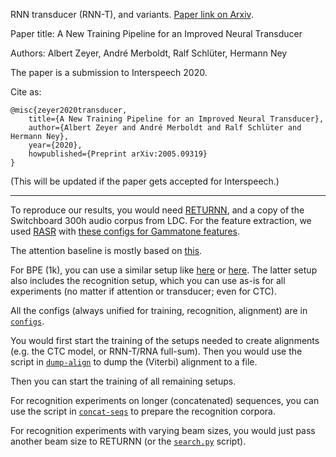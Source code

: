 RNN transducer (RNN-T), and variants.
[Paper link on Arxiv](https://arxiv.org/abs/2005.09319).

Paper title: A New Training Pipeline for an Improved Neural Transducer

Authors: Albert Zeyer, André Merboldt, Ralf Schlüter, Hermann Ney

The paper is a submission to Interspeech 2020.

Cite as:
```
@misc{zeyer2020transducer,
    title={A New Training Pipeline for an Improved Neural Transducer},
    author={Albert Zeyer and André Merboldt and Ralf Schlüter and Hermann Ney},
    year={2020},
    howpublished={Preprint arXiv:2005.09319}
}
```
(This will be updated if the paper gets accepted for Interspeech.)

---

To reproduce our results, you would need
[RETURNN](https://github.com/rwth-i6/returnn),
and a copy of the Switchboard 300h audio corpus from LDC.
For the feature extraction,
we used [RASR](https://www-i6.informatik.rwth-aachen.de/rwth-asr/)
with [these configs for Gammatone features](https://github.com/rwth-i6/returnn-experiments/tree/master/2016-lstm-paper/switchboard).

The attention baseline is mostly based on [this](https://github.com/rwth-i6/returnn-experiments/tree/master/2019-asr-e2e-trafo-vs-lstm/switchboard).

For BPE (1k), you can use a similar setup like
[here](https://github.com/rwth-i6/returnn-experiments/tree/master/2019-asr-e2e-trafo-vs-lstm/tedlium2/full-setup)
or [here](https://github.com/rwth-i6/returnn-experiments/tree/master/2018-asr-attention/librispeech/full-setup-attention).
The latter setup also includes the recognition setup,
which you can use as-is for all experiments (no matter if attention or transducer; even for CTC).

All the configs (always unified for training, recognition, alignment) are in [`configs`](configs).

You would first start the training of the setups needed to create alignments (e.g. the CTC model, or RNN-T/RNA full-sum).
Then you would use the script in [`dump-align`](dump-align)
to dump the (Viterbi) alignment to a file.

Then you can start the training of all remaining setups.

For recognition experiments on longer (concatenated) sequences,
you can use the script in [`concat-seqs`](concat-seqs) to prepare the recognition corpora.

For recognition experiments with varying beam sizes,
you would just pass another beam size to RETURNN
(or the [`search.py`](https://github.com/rwth-i6/returnn-experiments/blob/master/2018-asr-attention/librispeech/full-setup-attention/tools/search.py) script).
